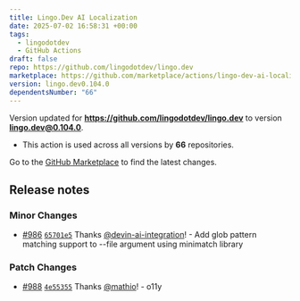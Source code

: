 ```yaml
---
title: Lingo.Dev AI Localization
date: 2025-07-02 16:58:31 +00:00
tags:
  - lingodotdev
  - GitHub Actions
draft: false
repo: https://github.com/lingodotdev/lingo.dev
marketplace: https://github.com/marketplace/actions/lingo-dev-ai-localization
version: lingo.dev0.104.0
dependentsNumber: "66"
---
```



Version updated for **https://github.com/lingodotdev/lingo.dev** to version **lingo.dev@0.104.0**.
- This action is used across all versions by **66** repositories.

Go to the [GitHub Marketplace](https://github.com/marketplace/actions/lingo-dev-ai-localization) to find the latest changes.

## Release notes

### Minor Changes

-   [#986](https://github.com/lingodotdev/lingo.dev/pull/986) [`65701e5`](https://github.com/lingodotdev/lingo.dev/commit/65701e5b9694e811587ef600227251a1ff1384a0) Thanks [@devin-ai-integration](https://github.com/apps/devin-ai-integration)! - Add glob pattern matching support to --file argument using minimatch library

### Patch Changes

-   [#988](https://github.com/lingodotdev/lingo.dev/pull/988) [`4e55355`](https://github.com/lingodotdev/lingo.dev/commit/4e5535535029743b7a0edc4fdab3d4ee71374035) Thanks [@mathio](https://github.com/mathio)! - o11y

